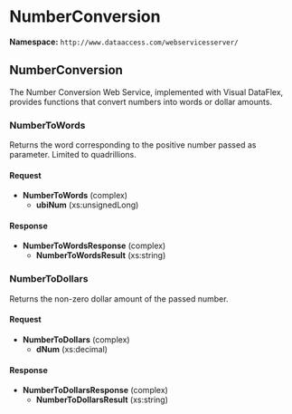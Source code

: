 # NumberConversion

**Namespace:** `http://www.dataaccess.com/webservicesserver/`

## NumberConversion

The Number Conversion Web Service, implemented with Visual DataFlex, provides functions that convert numbers into words or dollar amounts.

### NumberToWords

Returns the word corresponding to the positive number passed as parameter. Limited to quadrillions.

#### Request

- **NumberToWords** (complex)
  - **ubiNum** (xs:unsignedLong)

#### Response

- **NumberToWordsResponse** (complex)
  - **NumberToWordsResult** (xs:string)


### NumberToDollars

Returns the non-zero dollar amount of the passed number.

#### Request

- **NumberToDollars** (complex)
  - **dNum** (xs:decimal)

#### Response

- **NumberToDollarsResponse** (complex)
  - **NumberToDollarsResult** (xs:string)


